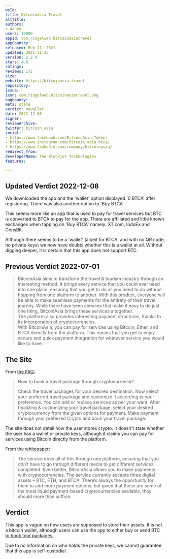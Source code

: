 ```yaml
---
wsId: 
title: BitcoinAsia-Travel
altTitle: 
authors:
- danny
users: 10000
appId: com.ringelweb.bitcoinasiatravel
appCountry: 
released: Feb 11, 2021
updated: 2021-11-23
version: 2.2.4
stars: 4.8
ratings: 
reviews: 172
size: 
website: https://bitcoinasia.travel
repository: 
issue: 
icon: com.ringelweb.bitcoinasiatravel.png
bugbounty: 
meta: stale
verdict: nowallet
date: 2022-12-08
signer: 
reviewArchive: 
twitter: bitcoin_asia
social:
- https://www.facebook.com/BitcoinAsia.Token/
- https://www.instagram.com/bitcoin_asia_btca/
- https://www.linkedin.com/company/bitcoinasia/
redirect_from: 
developerName: The Blockjet Technologies
features: 

---
```


## Updated Verdict 2022-12-08

We downloaded the app and the 'wallet' option displayed '0 BTCA' after registering.
There was also another option to 'Buy BTCA'. 

This seems more like an app that is used to pay for travel services but BTC is converted to BTCA to pay for the app. There are affiliated and little known exchanges when tapping on 'Buy BTCA' namely: XT.com, IndoEx and ConsBit. 

Although there seems to be a 'wallet' (albeit for BTCA, and with no QR code, no private keys) we now have doubts whether this is a wallet at all. Without digging deeper, it is certain that this app does not support BTC.

## Previous Verdict 2022-07-01

> BitcoinAsia aims to transform the travel & tourism industry through an interesting method. It brings every service that you could ever need into one place, ensuring that you get to do all you need to do without hopping from one platform to another. With this product, everyone will be able to make seamless payments for the entirety of their travel journey. While there have been services that make it easy to do just one thing, BitcoinAsia brings these services altogether.<br />
The platform also provides interesting payment structures, thanks to its incorporation of cryptocurrencies. <br />
With BitcoinAsia, you can pay for services using Bitcoin, Ether, and BTCA directly from the platform. This means that you get to enjoy secure and quick payment integration for whatever service you would like to have.

## The Site

From [the FAQ:](https://bitcoinasia.travel/faq)

> How to book a travel package through cryptocurrency?
>
> Check the travel packages for your desired destination. Now select your preferred travel package and customize it according to your preference. You can add or replace services as per your want. After finalizing & customizing your travel package, select your desired cryptocurrency from the given options for payment. Make payment through your preferred Crypto and book your travel package.

The site does not detail how the user stores crypto. It doesn't state whether the user has a wallet or private keys, although it claims you can pay for services using Bitcoin directly from the platform.


From the [whitepaper](https://bitcoinasia.travel/Whitepaper%20BTCA.pdf):

> The service does all of this through one platform, ensuring that you don’t have to go through different media to get different services completed. Even better, BitcoinAsia allows you to make payments with cryptocurrencies. The service currently accepts three digital assets – BTC, ETH, and BTCA. There’s always the opportunity for them to add more payment options, but given that these are some of the most liquid payment-based cryptocurrencies available, they should more than suffice.

## Verdict

This app is vague on how users are supposed to store their assets. It is not a bitcoin wallet, although users can use the app to either buy or send BTC [to book tour packages.](https://bitcoinasia.travel/faq)

Due to no information on who holds the private keys, we cannot guarantee that this app is self-custodial. 
